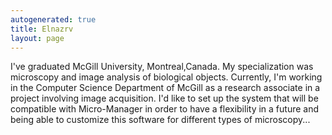 ```yaml
---
autogenerated: true
title: Elnazrv
layout: page
---
```


I've graduated McGill University, Montreal,Canada. My specialization was
microscopy and image analysis of biological objects. Currently, I'm
working in the Computer Science Department of McGill as a research
associate in a project involving image acquisition. I'd like to set up
the system that will be compatible with Micro-Manager in order to have a
flexibility in a future and being able to customize this software for
different types of microscopy...
